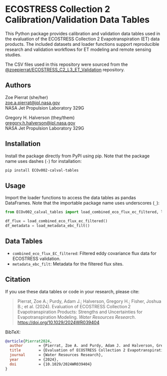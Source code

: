 
# ECOSTRESS Collection 2 Calibration/Validation Data Tables

This Python package provides calibration and validation data tables used in the evaluation of the ECOSTRESS Collection 2 Evapotranspiration (ET) data products. The included datasets and loader functions support reproducible research and validation workflows for ET modeling and remote sensing studies.

The CSV files used in this repository were sourced from the [@zoepierrat/ECOSTRESS_C2_L3_ET_Validation](https://github.com/zoepierrat/ECOSTRESS_C2_L3_ET_Validation) repository.

## Authors

Zoe Pierrat (she/her)  
[zoe.a.pierrat@jpl.nasa.gov](mailto:zoe.a.pierrat@jpl.nasa.gov)  
NASA Jet Propulsion Laboratory 329G

Gregory H. Halverson (they/them)  
[gregory.h.halverson@jpl.nasa.gov](mailto:gregory.h.halverson@jpl.nasa.gov)  
NASA Jet Propulsion Laboratory 329G

## Installation

Install the package directly from PyPI using pip. Note that the package name uses dashes (`-`) for installation:

```bash
pip install ECOv002-calval-tables
```

## Usage


Import the loader functions to access the data tables as pandas DataFrames. Note that the importable package name uses underscores (`_`):

```python
from ECOv002_calval_tables import load_combined_eco_flux_ec_filtered, load_metadata_ebc_filt

df_flux = load_combined_eco_flux_ec_filtered()
df_metadata = load_metadata_ebc_filt()
```

## Data Tables

- `combined_eco_flux_EC_filtered`: Filtered eddy covariance flux data for ECOSTRESS validation.
- `metadata_ebc_filt`: Metadata for the filtered flux sites.

## Citation

If you use these data tables or code in your research, please cite:

> Pierrat, Zoe A.; Purdy, Adam J.; Halverson, Gregory H.; Fisher, Joshua B.; et al. (2024). Evaluation of ECOSTRESS Collection 2 Evapotranspiration Products: Strengths and Uncertainties for Evapotranspiration Modeling. *Water Resources Research*. https://doi.org/10.1029/2024WR039404

BibTeX:

```bibtex
@article{Pierrat2024,
  author       = {Pierrat, Zoe A. and Purdy, Adam J. and Halverson, Gregory H. and Fisher, Joshua B. and et al.},
  title        = {Evaluation of ECOSTRESS Collection 2 Evapotranspiration Products: Strengths and Uncertainties for Evapotranspiration Modeling},
  journal      = {Water Resources Research},
  year         = {2024},
  doi          = {10.1029/2024WR039404}
}
```

